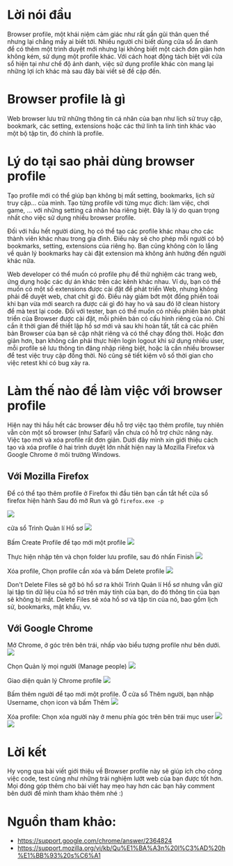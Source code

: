# Lời nói đầu
Browser profile, một khái niệm cảm giác như rất gần gũi thân quen thế nhưng lại chẳng mấy ai biết tới. Nhiều người chỉ biết dùng cửa sổ ẩn danh để có thêm một trình duyệt mới nhưng lại không biết một cách đơn giản hơn không kém, sử dụng một profile khác. Với cách hoạt động tách biệt với cửa sổ hiện tại như chế độ ảnh danh, việc sử dụng profile khác còn mang lại những lợi ích khác mà sau đây bài viết sẽ đề cập đến.
# Browser profile là gì
Web browser lưu trữ những thông tin cá nhân của bạn như lịch sử truy cập, bookmark, các setting, extensions hoặc các thứ linh ta linh tinh khác vào một bộ tập tin, đó chính là profile.
# Lý do tại sao phải dùng browser profile
Tạo profile mới có thể giúp bạn không bị mất setting, bookmarks, lịch sử truy cập... của mình. Tạo từng profile với từng mục đích: làm việc, chơi game, … với những setting cá nhân hóa riêng biệt. Đây là lý do quan trọng nhất cho việc sử dụng nhiều browser profile.

Đối với hầu hết người dùng, họ có thể tạo các profile khác nhau cho các thành viên khác nhau trong gia đình. Điều này sẽ cho phép mỗi người có bộ bookmarks, setting, extensions của riêng họ. Bạn cũng không còn lo lắng về quản lý bookmarks hay cài đặt extension mà không ảnh hưởng đến người khác nữa.

Web developer có thể muốn có profile phụ để thử nghiệm các trang web, ứng dụng hoặc các dự án khác trên các kênh khác nhau. Ví dụ, bạn có thể muốn có một số extensions được cài đặt để phát triển Web, nhưng không phải để duyệt web, chat chít gì đó. Điều này giảm bớt một đống phiền toái khi bạn vừa mới search ra được cái gì đó hay ho và sau đó lỡ clean history để mà test lại code.
Đối với tester, bạn có thể muốn có nhiều phiên bản phát triển của Browser được cài đặt, mỗi phiên bản có cấu hình riêng của nó. Chỉ cần ít thời gian để thiết lập hồ sơ mới và sau khi hoàn tất, tất cả các phiên bản Browser của bạn sẽ cập nhật riêng và có thể chạy đồng thời. Hoặc đơn giản hơn, bạn không cần phải thực hiện login logout khi sử dụng nhiều user, mỗi profile sẽ lưu thông tin đăng nhập riêng biệt, hoặc là cần nhiều browser để test việc truy cập đồng thời. Nó cũng sẽ tiết kiệm vô số thời gian cho việc retest khi có bug xảy ra.

# Làm thế nào để làm việc với browser profile
Hiện nay thì hầu hết các browser đều hỗ trợ việc tạo thêm profile, tuy nhiên vẫn còn một số browser (như Safari) vẫn chưa có hỗ trợ chức năng này. Việc tạo mới và xóa profile rất đơn giản. Dưới đây mình xin giới thiệu cách tạo và xóa profile ở hai trình duyệt lớn nhất hiện nay là Mozilla Firefox và Google Chrome ở môi trường Windows.
## Với Mozilla Firefox
Để có thể tạo thêm profile ở Firefox thì đầu tiên bạn cần tắt hết cửa sổ firefox hiện hành
Sau đó mở Run và gõ `firefox.exe -p`

![](https://images.viblo.asia/74225da2-e99d-4c75-bf7c-c014c8b36578.png)

cửa sổ Trình Quản lí Hồ sơ 
![](https://images.viblo.asia/15befd0f-281d-4494-a625-bc332e61e926.png)

Bấm Create Profile để tạo mới một profile
![](https://images.viblo.asia/486b04f0-dccc-4171-877d-227f5fddbf58.png)

Thực hiện nhập tên và chọn folder lưu profile, sau đó nhấn Finish
![](https://images.viblo.asia/8fa69bac-bea1-4950-8457-d42056c68ccd.png)

Xóa profile, Chọn profile cần xóa và bấm Delete profile
![](https://images.viblo.asia/eac4dad9-aa6e-418f-bcdc-bc754c5aeab8.png)

Don't Delete Files sẽ gỡ bỏ hồ sơ ra khỏi Trình Quản lí Hồ sơ nhưng vẫn giữ lại tập tin dữ liệu của hồ sơ trên máy tính của bạn, do đó thông tin của bạn sẽ không bị mất.
Delete Files sẽ xóa hồ sơ và tập tin của nó, bao gồm lịch sử, bookmarks, mật khẩu, vv.

## Với Google Chrome
Mở Chrome, ở góc trên bên trái, nhấp vào biểu tượng profile như bên dưới.
![](https://images.viblo.asia/f4deb276-2fe9-4b3f-90a6-1c5a6234c843.png)

Chọn Quản lý mọi người (Manage people)
![](https://images.viblo.asia/41e73a11-baae-4d19-9156-86db317ca654.png)

Giao diện quản lý Chrome profile
![](https://images.viblo.asia/ac32c0fb-2cd9-4005-86c7-4523e000cadf.png)

Bấm thêm người để tạo mới một profile. 
Ở cửa sổ Thêm người, bạn nhập Username, chọn icon và bấm Thêm
![](https://images.viblo.asia/6899a9e1-1e92-45bc-a91b-a34e7ceb900c.png)

Xóa profile: Chọn xóa người này ở menu phía góc trên bên trái mục user
![](https://images.viblo.asia/03eb5a6f-37e0-409e-a9f7-0577903b2a90.png)
![](https://images.viblo.asia/20510375-cea7-47e7-bac7-16df289c4f95.png)

# Lời kết
Hy vọng qua bài viết giới thiệu về Browser profile này sẽ giúp ích cho công việc code, test cũng như những trải nghiệm lướt web của bạn được tốt hơn. Mọi đóng góp thêm cho bài viết hay mẹo hay hơn các bạn hãy comment bên dưới để mình tham khảo thêm nhé :)
# Nguồn tham khảo:
* https://support.google.com/chrome/answer/2364824
* https://support.mozilla.org/vi/kb/Qu%E1%BA%A3n%20l%C3%AD%20h%E1%BB%93%20s%C6%A1